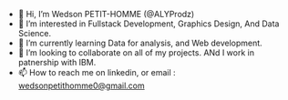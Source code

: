 - 👋 Hi, I’m  Wedson PETIT-HOMME (@ALYProdz)
- 👀 I’m interested in Fullstack Development, Graphics Design, And Data Science.
- 🌱 I’m currently learning Data for analysis, and Web development.
- 💞️ I’m looking to collaborate on all of my projects. ANd I work in patnership with IBM.
- 📫 How to reach me on linkedin, or email : wedsonpetithomme0@gmail.com

<!---
ALYProdz/ALYProdz is a ✨ special ✨ repository because its `README.md` (this file) appears on your GitHub profile.
You can click the Preview link to take a look at your changes.
--->
